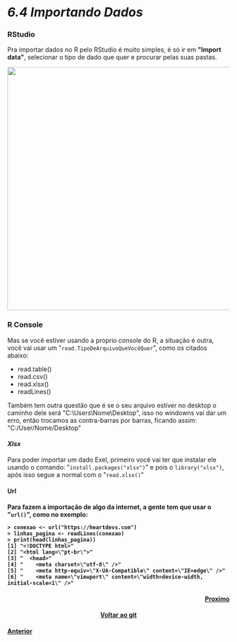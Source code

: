 <h1><b><i>6.4 Importando Dados</i></b></h1>
<h3><b>RStudio</b></h3>
<p>Pra importar dados no R pelo RStudio é muito simples, é só ir em <b>"Import data"</b>, selecionar o tipo de dado que quer e procurar pelas suas pastas.</p>
<img src="https://cdn.discordapp.com/attachments/695812124282322968/704069456296411157/unknown-42.png" heigth="150" width="550">

<h3><b>R Console</b></h3>
<p>Mas se você estiver usando a proprio console do R, a situação é outra, você vai usar um "<code>read.TipoDeArquivoQueVocêQuer</code>", como os citados abaixo:</p>

<ul>
    <li>read.table()</li>
    <li>read.csv()</li>
    <li>read.xlsx()</li>
    <li>readLines()</li>
</ul>

<p>Também tem outra questão que é se o seu arquivo estiver no desktop o caminho dele será "C:\Users\Nome\Desktop", isso no windowns vai dar um erro, então trocamos as contra-barras por barras, ficando assim: "C:/User/Nome/Desktop"<p>

<h4><i>Xlsx</i></h4>
<p>Para poder importar um dado Exel, primeiro você vai ter que instalar ele usando o comando: "<code>install.packages("xlsx")</code>"  e pois o <code>library("xlsx")</code>, após isso segue a normal com o "<code>read.xlsx()</code>"</p>

<h4>Url<h4>

<p>Para fazem a importação de algo da internet, a gente tem que usar o "<code>url()</code>", como no exemplo:</p>

    > conexao <- url("https://heartdevs.com")
    > linhas_pagina <- readLines(conexao)
    > print(head(linhas_pagina))
    [1] "<!DOCTYPE html>"                                                               
    [2] "<html lang=\"pt-br\">"                                                         
    [3] "  <head>"                                                                      
    [4] "    <meta charset=\"utf-8\" />"                                                
    [5] "    <meta http-equiv=\"X-UA-Compatible\" content=\"IE=edge\" />"               
    [6] "    <meta name=\"viewport\" content=\"width=device-width, initial-scale=1\" />"

<h4 align="Right"><a href="https://github.com/SaLandini/r4noobs/blob/master/fim/lendo_e_salv.md">Proximo</a></h4>
<h4 align="Center"><a href="https://github.com/SaLandini/r4noobs">Voltar ao git</a></h4>
<h4><a href="https://github.com/SaLandini/r4noobs/blob/master/fim/pack.md">Anterior</a></h4>
